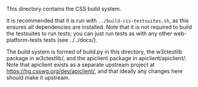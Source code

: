This directory contains the CSS build system.

It is recommended that it is run with `../build-css-testsuites.sh`, as
this ensures all dependencies are installed. Note that it is not
required to build the testsuites to run tests; you can just run tests
as with any other web-platform-tests tests (see ../../docs/).

The build system is formed of build.py in this directory, the
w3ctestlib package in w3ctestlib/, and the apiclient package in
apiclient/apiclient/. Note that apiclient exists as a separate
upstream project at https://hg.csswg.org/dev/apiclient/, and that
ideally any changes here should make it upstream.
